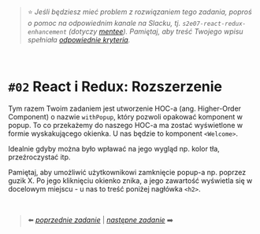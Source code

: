 > :star: *Jeśli będziesz mieć problem z rozwiązaniem tego zadania, poproś o pomoc na odpowiednim kanale na Slacku, tj. `s2e07-react-redux-enhancement` (dotyczy [mentee](https://devmentor.pl/mentoring-javascript/)). Pamiętaj, aby treść Twojego wpisu spełniała [odpowiednie kryteria](https://devmentor.pl/jak-prosic-o-pomoc/).*

&nbsp;

# `#02`  React i Redux: Rozszerzenie

Tym razem Twoim zadaniem jest utworzenie HOC-a (ang. Higher-Order Component) o nazwie `withPopup`, który pozwoli opakować komponent w popup. To co przekażemy do naszego HOC-a ma zostać wyświetlone w formie wyskakującego okienka. U nas będzie to komponent `<Welcome>`.

Idealnie gdyby można było wpławać na jego wygląd np. kolor tła, przeźroczystać itp.

Pamiętaj, aby umożliwić użytkownikowi zamknięcie popup-a np. poprzez guzik X. Po jego kliknięciu okienko znika, a jego zawartość wyświetla się w docelowym miejscu - u nas to treść poniżej nagłówka `<h2>`.

&nbsp;

> :arrow_left: [*poprzednie zadanie*](./../01) | [*następne zadanie*](./../03) :arrow_right:
